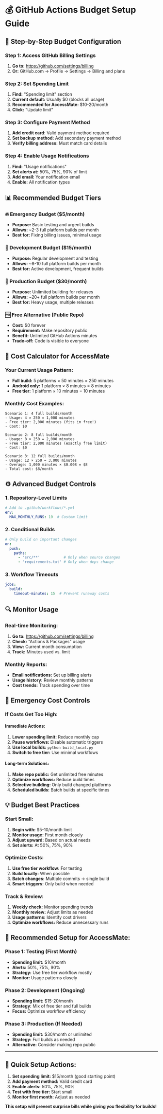 # 💰 GitHub Actions Budget Setup Guide

## 🎯 Step-by-Step Budget Configuration

### **Step 1: Access GitHub Billing Settings**
1. **Go to:** https://github.com/settings/billing
2. **Or:** GitHub.com → Profile → Settings → Billing and plans

### **Step 2: Set Spending Limit**
1. **Find:** "Spending limit" section
2. **Current default:** Usually $0 (blocks all usage)
3. **Recommended for AccessMate:** $10-20/month
4. **Click:** "Update limit"

### **Step 3: Configure Payment Method**
1. **Add credit card:** Valid payment method required
2. **Set backup method:** Add secondary payment method
3. **Verify billing address:** Must match card details

### **Step 4: Enable Usage Notifications**
1. **Find:** "Usage notifications" 
2. **Set alerts at:** 50%, 75%, 90% of limit
3. **Add email:** Your notification email
4. **Enable:** All notification types

## 📊 **Recommended Budget Tiers**

### **🔥 Emergency Budget ($5/month)**
- **Purpose:** Basic testing and urgent builds
- **Allows:** ~2-3 full platform builds per month
- **Best for:** Fixing billing issues, minimal usage

### **💼 Development Budget ($15/month)**
- **Purpose:** Regular development and testing
- **Allows:** ~8-10 full platform builds per month
- **Best for:** Active development, frequent builds

### **🚀 Production Budget ($30/month)**
- **Purpose:** Unlimited building for releases
- **Allows:** ~20+ full platform builds per month  
- **Best for:** Heavy usage, multiple releases

### **🆓 Free Alternative (Public Repo)**
- **Cost:** $0 forever
- **Requirement:** Make repository public
- **Benefit:** Unlimited GitHub Actions minutes
- **Trade-off:** Code is visible to everyone

## 🧮 **Cost Calculator for AccessMate**

### **Your Current Usage Pattern:**
- **Full build:** 5 platforms × 50 minutes = 250 minutes
- **Android only:** 1 platform × 8 minutes = 8 minutes
- **Free tier:** 1 platform × 10 minutes = 10 minutes

### **Monthly Cost Examples:**
```
Scenario 1: 4 full builds/month
- Usage: 4 × 250 = 1,000 minutes
- Free tier: 2,000 minutes (fits in free!)
- Cost: $0

Scenario 2: 8 full builds/month  
- Usage: 8 × 250 = 2,000 minutes
- Free tier: 2,000 minutes (exactly free limit)
- Cost: $0

Scenario 3: 12 full builds/month
- Usage: 12 × 250 = 3,000 minutes
- Overage: 1,000 minutes × $0.008 = $8
- Total cost: $8/month
```

## ⚙️ **Advanced Budget Controls**

### **1. Repository-Level Limits**
```yaml
# Add to .github/workflows/*.yml
env:
  MAX_MONTHLY_RUNS: 10  # Custom limit
```

### **2. Conditional Builds**
```yaml
# Only build on important changes
on:
  push:
    paths:
      - 'src/**'           # Only when source changes
      - 'requirements.txt' # Only when deps change
```

### **3. Workflow Timeouts**
```yaml
jobs:
  build:
    timeout-minutes: 15  # Prevent runaway costs
```

## 🔍 **Monitor Usage**

### **Real-time Monitoring:**
1. **Go to:** https://github.com/settings/billing
2. **Check:** "Actions & Packages" usage
3. **View:** Current month consumption
4. **Track:** Minutes used vs. limit

### **Monthly Reports:**
- **Email notifications:** Set up billing alerts
- **Usage history:** Review monthly patterns
- **Cost trends:** Track spending over time

## 🚨 **Emergency Cost Controls**

### **If Costs Get Too High:**

#### **Immediate Actions:**
1. **Lower spending limit:** Reduce monthly cap
2. **Pause workflows:** Disable automatic triggers
3. **Use local builds:** `python build_local.py`
4. **Switch to free tier:** Use minimal workflows

#### **Long-term Solutions:**
1. **Make repo public:** Get unlimited free minutes
2. **Optimize workflows:** Reduce build times
3. **Selective building:** Only build changed platforms
4. **Scheduled builds:** Batch builds at specific times

## 💡 **Budget Best Practices**

### **Start Small:**
1. **Begin with:** $5-10/month limit
2. **Monitor usage:** First month closely
3. **Adjust upward:** Based on actual needs
4. **Set alerts:** At 50%, 75%, 90%

### **Optimize Costs:**
1. **Use free tier workflow:** For testing
2. **Build locally:** When possible
3. **Batch changes:** Multiple commits → single build
4. **Smart triggers:** Only build when needed

### **Track & Review:**
1. **Weekly check:** Monitor spending trends
2. **Monthly review:** Adjust limits as needed
3. **Usage patterns:** Identify cost drivers
4. **Optimize workflows:** Reduce unnecessary runs

## 🎯 **Recommended Setup for AccessMate:**

### **Phase 1: Testing (First Month)**
- **Spending limit:** $10/month
- **Alerts:** 50%, 75%, 90%
- **Strategy:** Use free tier workflow mostly
- **Monitor:** Usage patterns closely

### **Phase 2: Development (Ongoing)**
- **Spending limit:** $15-20/month
- **Strategy:** Mix of free tier and full builds
- **Focus:** Optimize workflow efficiency

### **Phase 3: Production (If Needed)**
- **Spending limit:** $30/month or unlimited
- **Strategy:** Full builds as needed
- **Alternative:** Consider making repo public

---

## 🚀 **Quick Setup Actions:**

1. **Set spending limit:** $15/month (good starting point)
2. **Add payment method:** Valid credit card
3. **Enable alerts:** 50%, 75%, 90%
4. **Test with free tier:** Start small
5. **Monitor first month:** Adjust as needed

**This setup will prevent surprise bills while giving you flexibility for builds!**